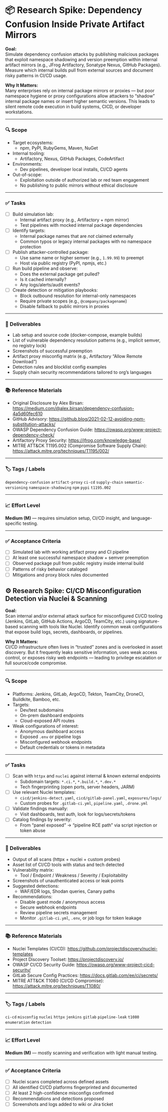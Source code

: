 # 📦 Research Spike: Dependency Confusion Inside Private Artifact Mirrors

**Goal:**  
Simulate dependency confusion attacks by publishing malicious packages that exploit namespace shadowing and version preemption within internal artifact mirrors (e.g., JFrog Artifactory, Sonatype Nexus, GitHub Packages). Measure which internal builds pull from external sources and document risky patterns in CI/CD usage.

**Why It Matters:**  
Many enterprises rely on internal package mirrors or proxies — but poor namespace hygiene or proxy configurations allow attackers to “shadow” internal package names or insert higher semantic versions. This leads to silent remote code execution in build systems, CICD, or developer workstations.

---

### 🔍 Scope
- Target ecosystems:
  - npm, PyPI, RubyGems, Maven, NuGet
- Internal tooling:
  - Artifactory, Nexus, GitHub Packages, CodeArtifact
- Environments:
  - Dev pipelines, developer local installs, CI/CD agents
- Out-of-scope:
  - Exploitation outside of authorized lab or red team engagement
  - No publishing to public mirrors without ethical disclosure

---

### ✅ Tasks
- [ ] Build simulation lab:
  - Internal artifact proxy (e.g., Artifactory + npm mirror)
  - Test pipelines with mocked internal package dependencies
- [ ] Identify targets:
  - Internal package names that are *not* claimed externally
  - Common typos or legacy internal packages with no namespace protection
- [ ] Publish attacker-controlled package:
  - Use same name or higher semver (e.g., `1.99.99`) to preempt
  - Host via public registry (PyPI, npmjs, etc.)
- [ ] Run build pipeline and observe:
  - Does the external package get pulled?
  - Is it cached internally?
  - Any logs/alerts/audit events?
- [ ] Create detection or mitigation playbooks:
  - Block outbound resolution for internal-only namespaces
  - Require private scopes (e.g., `@company/packagename`)
  - Disable fallback to public mirrors in proxies

---

### 🎯 Deliverables
- Lab setup and source code (docker-compose, example builds)
- List of vulnerable dependency resolution patterns (e.g., implicit semver, no registry lock)
- Screenshots of successful preemption
- Artifact proxy misconfig matrix (e.g., Artifactory “Allow Remote Download”)
- Detection rules and blocklist config examples
- Supply chain security recommendations tailored to org’s languages

---

### 📚 Reference Materials
- Original Disclosure by Alex Birsan: https://medium.com/@alex.birsan/dependency-confusion-4a5d60fec610  
- GitHub Advisory: https://github.blog/2021-02-12-avoiding-npm-substitution-attacks/  
- OWASP Dependency Confusion Guide: https://owasp.org/www-project-dependency-check/  
- Artifactory Proxy Security: https://jfrog.com/knowledge-base/  
- MITRE ATT&CK T1195.002 (Compromise Software Supply Chain): https://attack.mitre.org/techniques/T1195/002/  

---

### 🏷️ Tags / Labels
`dependency-confusion` `artifact-proxy` `ci-cd` `supply-chain` `semantic-versioning` `namespace-shadowing` `npm` `pypi` `t1195.002`

---

### 📈 Effort Level
**Medium (M)** — requires simulation setup, CI/CD insight, and language-specific testing.

---

### ✅ Acceptance Criteria
- [ ] Simulated lab with working artifact proxy and CI pipeline
- [ ] At least one successful namespace shadow + semver preemption
- [ ] Observed package pull from public registry inside internal build
- [ ] Patterns of risky behavior cataloged
- [ ] Mitigations and proxy block rules documented

## ⚙️ Research Spike: CI/CD Misconfiguration Detection via Nuclei & Scanning

**Goal:**  
Scan internal and/or external attack surface for misconfigured CI/CD tooling (Jenkins, GitLab, GitHub Actions, ArgoCD, TeamCity, etc.) using signature-based scanning with tools like Nuclei. Identify common weak configurations that expose build logs, secrets, dashboards, or pipelines.

**Why It Matters:**  
CI/CD infrastructure often lives in “trusted” zones and is overlooked in asset discovery. But it frequently leaks sensitive information, uses weak access control, or exposes risky web endpoints — leading to privilege escalation or full source/code compromise.

---

### 🔍 Scope
- Platforms: Jenkins, GitLab, ArgoCD, Tekton, TeamCity, DroneCI, Buildkite, Bamboo, etc.
- Targets:
  - Dev/test subdomains
  - On-prem dashboard endpoints
  - Cloud-exposed API routes
- Weak configurations of interest:
  - Anonymous dashboard access
  - Exposed `.env` or pipeline logs
  - Misconfigured webhook endpoints
  - Default credentials or tokens in metadata

---

### ✅ Tasks
- [ ] Scan with `httpx` and `nuclei` against internal & known external endpoints
  - Subdomain targets: `*.ci.*`, `*.build.*`, `*.dev.*`
  - Tech fingerprinting (open ports, server headers, JARM)
- [ ] Use relevant Nuclei templates:
  - `cicd/jenkins-detect.yaml`, `cicd/gitlab-panel.yaml`, `exposures/logs/`
  - Custom probes for `.gitlab-ci.yml`, `pipeline.yaml`, `.drone.yml`
- [ ] Validate findings manually:
  - Visit dashboards, test auth, look for logs/secrets/tokens
- [ ] Catalog findings by severity:
  - From “panel exposed” → “pipeline RCE path” via script injection or token abuse

---

### 🎯 Deliverables
- Output of all scans (httpx + nuclei + custom probes)
- Asset list of CI/CD tools with status and tech detected
- Vulnerability matrix:
  - Tool / Endpoint / Weakness / Severity / Exploitability
- Screenshots of unauthenticated access or leak points
- Suggested detections:
  - WAF/EDR logs, Shodan queries, Canary paths
- Recommendations:
  - Disable guest mode / anonymous access
  - Secure webhook endpoints
  - Review pipeline secrets management
  - Monitor `.gitlab-ci.yml`, `.env`, or job logs for token leakage

---

### 📚 Reference Materials
- Nuclei Templates (CI/CD): https://github.com/projectdiscovery/nuclei-templates  
- Project Discovery Toolset: https://projectdiscovery.io/  
- OWASP CI/CD Security Guide: https://owasp.org/www-project-cicd-security/  
- GitLab Secure Config Practices: https://docs.gitlab.com/ee/ci/secrets/  
- MITRE ATT&CK T1080 (CI/CD Compromise): https://attack.mitre.org/techniques/T1080/  

---

### 🏷️ Tags / Labels
`ci-cd` `misconfig` `nuclei` `httpx` `jenkins` `gitlab` `pipeline-leak` `t1080` `enumeration` `detection`

---

### 📈 Effort Level
**Medium (M)** — mostly scanning and verification with light manual testing.

---

### ✅ Acceptance Criteria
- [ ] Nuclei scans completed across defined assets
- [ ] All identified CI/CD platforms fingerprinted and documented
- [ ] At least 2 high-confidence misconfigs confirmed
- [ ] Recommendations and detections proposed
- [ ] Screenshots and logs added to wiki or Jira ticket